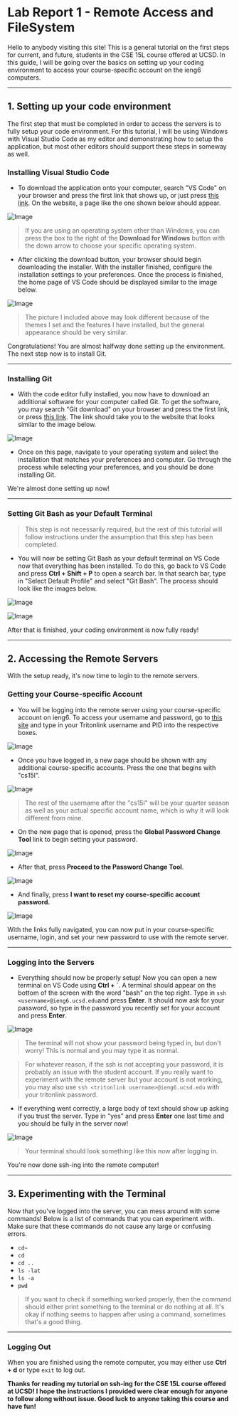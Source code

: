 # Lab Report 1 - Remote Access and FileSystem

Hello to anybody visiting this site! This is a general tutorial on the first steps for current, and future, students in the CSE 15L course offered at UCSD. In this guide, I will be going over the basics on setting up your coding environment to access your course-specific account on the ieng6 computers.  

___

## 1. Setting up your code environment

The first step that must be completed in order to access the servers is to fully setup your code environment. For this tutorial, I will be using Windows with Visual Studio Code as my editor and demonstrating how to setup the application, but most other editors should support these steps in someway as well.  

### Installing Visual Studio Code

* To download the application onto your computer, search "VS Code" on your browser and press the first link that shows up, or just press 
[this link](https://code.visualstudio.com/). On the website, a page like the one shown below should appear.

![Image](lab-report-1-imgs/vscodedl.jpg)

> If you are using an operating system other than Windows, you can press the box to the right of the **Download for Windows** button with the down arrow to choose your specific operating system.

* After clicking the download button, your browser should begin downloading the installer. With the installer finished, configure the installation settings to your preferences. Once the process is finished, the home page of VS Code should be displayed similar to the image below.

![Image](lab-report-1-imgs/vscodehomepage.jpg)

> The picture I included above may look different because of the themes I set and the features I have installed, but the general appearance should be very similar.

Congratulations! You are almost halfway done setting up the environment. The next step now is to install Git.

___

### Installing Git

* With the code editor fully installed, you now have to download an additional software for your computer called Git. To get the software, you may search "Git download" on your browser and press the first link, or press [this link](https://git-scm.com/downloads). The link should take you to the website that looks similar to the image below.

![Image](lab-report-1-imgs/gitdl.jpg)

* Once on this page, navigate to your operating system and select the installation that matches your preferences and computer. Go through the process while selecting your preferences, and you should be done installing Git. 

We're almost done setting up now!

___

### Setting Git Bash as your Default Terminal

> This step is not necessarily required, but the rest of this tutorial will follow instructions under the assumption that this step has been completed.

* You will now be setting Git Bash as your default terminal on VS Code now that everything has been installed. To do this, go back to VS Code and press **Ctrl + Shift + P** to open a search bar. In that search bar, type in "Select Default Profile" and select "Git Bash". The process should look like the images below. 

![Image](lab-report-1-imgs/gitdefprof.jpg)

![Image](lab-report-1-imgs/setgitdefprof.jpg)

After that is finished, your coding environment is now fully ready!

___

## 2. Accessing the Remote Servers

With the setup ready, it's now time to login to the remote servers. 

### Getting your Course-specific Account

* You will be logging into the remote server using your course-specific account on ieng6. To access your username and password, go to [this site](https://sdacs.ucsd.edu/~icc/index.php) and type in your Tritonlink username and PID into the respective boxes. 

![Image](lab-report-1-imgs/accountlookupinitial.jpg)

* Once you have logged in, a new page should be shown with any additional course-specific accounts. Press the one that begins with "cs15l".

![Image](lab-report-1-imgs/accountlookupsecond.jpg)

> The rest of the username after the "cs15l" will be your quarter season as well as your actual specific account name, which is why it will look different from mine.

* On the new page that is opened, press the **Global Password Change Tool** link to begin setting your password. 

![Image](lab-report-1-imgs/accountpassresetinitial.jpg)

* After that, press **Proceed to the Password Change Tool**.

![Image](lab-report-1-imgs/accountpassresetsecond.jpg)

* And finally, press **I want to reset my course-specific account password.** 

![Image](lab-report-1-imgs/accountpassresetfinal.jpg)

With the links fully navigated, you can now put in your course-specific username, login, and set your new password to use with the remote server.

___

### Logging into the Servers

* Everything should now be properly setup! Now you can open a new terminal on VS Code using **Ctrl + \`**. A terminal should appear on the bottom of the screen with the word "bash" on the top right. Type in `ssh <username>@ieng6.ucsd.edu`and press **Enter**. It should now ask for your password, so type in the password you recently set for your account and press **Enter**.

![Image](lab-report-1-imgs/sshfirst.jpg)

> The terminal will not show your password being typed in, but don't worry! This is normal and you may type it as normal.

> For whatever reason, if the ssh is not accepting your password, it is probably an issue with the student account. If you really want to experiment with the remote server but your account is not working, you may also use `ssh <tritonlink username>@ieng6.ucsd.edu` with your tritonlink password.

* If everything went correctly, a large body of text should show up asking if you trust the server. Type in "yes" and press **Enter** one last time and you should be fully in the server now! 

![Image](lab-report-1-imgs/sshfinal.jpg)

> Your terminal should look something like this now after logging in.

You're now done ssh-ing into the remote computer!

___

## 3. Experimenting with the Terminal

Now that you've logged into the server, you can mess around with some commands! Below is a list of commands that you can experiment with. Make sure that these commands do not cause any large or confusing errors.

* `cd~`
* `cd`
* `cd ..`
* `ls -lat`
* `ls -a`
* `pwd`

> If you want to check if something worked properly, then the command should either print something to the terminal or do nothing at all. It's okay if nothing seems to happen after using a command, sometimes that's a good thing.

___

### Logging Out

When you are finished using the remote computer, you may either use **Ctrl + d** or type `exit` to log out.

**Thanks for reading my tutorial on ssh-ing for the CSE 15L course offered at UCSD! I hope the instructions I provided were clear enough for anyone to follow along without issue. Good luck to anyone taking this course and have fun!**
